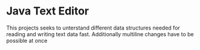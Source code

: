 Java Text Editor
================

This projects seeks to unterstand different data structures needed for reading and writing text data fast. Additionally multiline changes have to be possible at once

